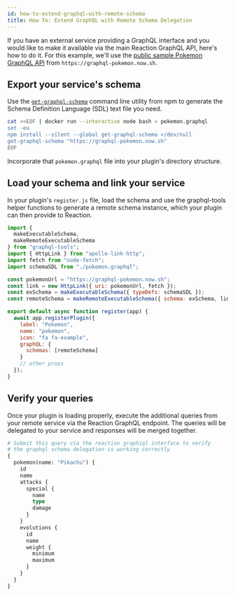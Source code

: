 ```yaml
---
id: how-to-extend-graphql-with-remote-schema
title: How To: Extend GraphQL with Remote Schema Delegation
---
```


If you have an external service providing a GraphQL interface and you would like to make it available via the main Reaction GraphQL API, here's how to do it. For this example, we'll use the [public sample Pokemon GraphQL API](https://github.com/lucasbento/graphql-pokemon) from `https://graphql-pokemon.now.sh`.

## Export your service's schema

Use the [`get-graphql-schema`](https://www.npmjs.com/package/get-graphql-schema) command line utility from npm to generate the Schema Definition Language (SDL) text file you need.

```sh
cat <<EOF | docker run --interactive node bash > pokemon.graphql
set -eu
npm install --silent --global get-graphql-schema >/dev/null
get-graphql-schema "https://graphql-pokemon.now.sh"
EOF
```

Incorporate that `pokemon.graphql` file into your plugin's directory structure.

## Load your schema and link your service

In your plugin's `register.js` file, load the schema and use the graphql-tools helper functions to generate a remote schema instance, which your plugin can then provide to Reaction.

```js
import {
  makeExecutableSchema,
  makeRemoteExecutableSchema
} from "graphql-tools";
import { HttpLink } from "apollo-link-http";
import fetch from "node-fetch";
import schemaSDL from "./pokemon.graphql";

const pokemonUrl = "https://graphql-pokemon.now.sh";
const link = new HttpLink({ uri: pokemonUrl, fetch });
const exSchema = makeExecutableSchema({ typeDefs: schemaSDL });
const remoteSchema = makeRemoteExecutableSchema({ schema: exSchema, link });

export default async function register(app) {
  await app.registerPlugin({
    label: "Pokemon",
    name: "pokemon",
    icon: "fa fa-example",
    graphQL: {
      schemas: [remoteSchema]
    }
    // other props
  });
}
```

## Verify your queries

Once your plugin is loading properly, execute the additional queries from your remote service via the Reaction GraphQL endpoint. The queries will be delegated to your service and responses will be merged together.

```graphql
# Submit this query via the reaction graphiql interface to verify
# the graphql schema delegation is working correctly
{
  pokemon(name: "Pikachu") {
    id
    name
    attacks {
      special {
        name
        type
        damage
      }
    }
    evolutions {
      id
      name
      weight {
        minimum
        maximum
      }
    }
  }
}
```
